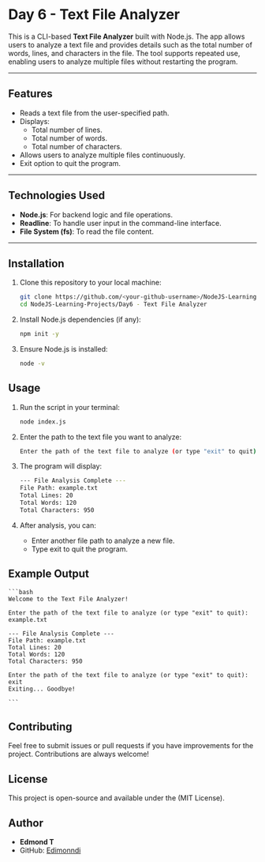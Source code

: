 # Day 6 - Text File Analyzer

This is a CLI-based **Text File Analyzer** built with Node.js. The app allows users to analyze a text file and provides details such as the total number of words, lines, and characters in the file. The tool supports repeated use, enabling users to analyze multiple files without restarting the program.

---

## Features
- Reads a text file from the user-specified path.
- Displays:
  - Total number of lines.
  - Total number of words.
  - Total number of characters.
- Allows users to analyze multiple files continuously.
- Exit option to quit the program.

---

## Technologies Used
- **Node.js**: For backend logic and file operations.
- **Readline**: To handle user input in the command-line interface.
- **File System (fs)**: To read the file content.

---

## Installation

1. Clone this repository to your local machine:
   ```bash
   git clone https://github.com/<your-github-username>/NodeJS-Learning-Projects.git
   cd NodeJS-Learning-Projects/Day6 - Text File Analyzer
   ```

2. Install Node.js dependencies (if any):
    ```bash
    npm init -y
    ```

 3. Ensure Node.js is installed:
    ```bash
    node -v
    ```

## Usage
1. Run the script in your terminal:
    ```bash
    node index.js
    ```
2. Enter the path to the text file you want to analyze:
    ```bash
    Enter the path of the text file to analyze (or type "exit" to quit): example.txt
    ```
    
3. The program will display:
    ```bash
    --- File Analysis Complete ---
    File Path: example.txt
    Total Lines: 20
    Total Words: 120
    Total Characters: 950
    ```

4. After analysis, you can:
    * Enter another file path to analyze a new file.
    * Type exit to quit the program.

## Example Output
    ```bash
    Welcome to the Text File Analyzer!

    Enter the path of the text file to analyze (or type "exit" to quit): example.txt

    --- File Analysis Complete ---
    File Path: example.txt
    Total Lines: 20
    Total Words: 120
    Total Characters: 950

    Enter the path of the text file to analyze (or type "exit" to quit): exit
    Exiting... Goodbye!

    ```
## Contributing
Feel free to submit issues or pull requests if you have improvements for the project. Contributions are always welcome!
 
## License
This project is open-source and available under the (MIT License).

## Author
* **Edmond T**
* GitHub: [Edimonndi](https://github.com/edimonndi)